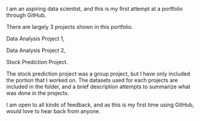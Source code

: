 I am an aspiring data scientist, and this is my first attempt at a portfolio through GitHub.

There are largely 3 projects shown in this portfolio.

Data Analysis Project 1,

Data Analysis Project 2,

Stock Prediction Project.



The stock prediction project was a group project, but I have only included the portion that I worked on.
The datasets used for each projects are included in the folder, and a brief description attempts to summarize what was done in the projects.


I am open to all kinds of feedback, and as this is my first time using GitHub, would love to hear back from anyone.
